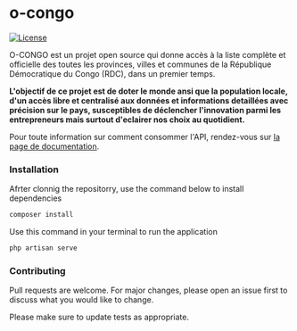 # o-congo

<a href="https://packagist.org/packages/laravel/framework"><img src="https://poser.pugx.org/laravel/framework/license.svg" alt="License"></a>

O-CONGO est un projet open source qui donne accès à la liste complète et officielle des toutes les provinces, villes et communes de la République Démocratique du Congo (RDC), dans un premier temps.

**L'objectif de ce projet est de doter le monde ansi que la population locale, d'un accès libre et centralisé aux données et informations detaillées avec précision sur le pays, susceptibles de déclencher l'innovation parmi les entrepreneurs mais surtout d'eclairer nos choix au quotidient.**

Pour toute information sur comment consommer l'API, rendez-vous sur [la page de documentation](https://o-congo.smirltech.com/docs).


### Installation

Afrter clonnig the repositorry, use the command below to install dependencies

```bash
composer install
```

Use this command in your terminal to run the application

```bash
php artisan serve
``````


### Contributing
Pull requests are welcome. For major changes, please open an issue first to discuss what you would like to change.

Please make sure to update tests as appropriate.

